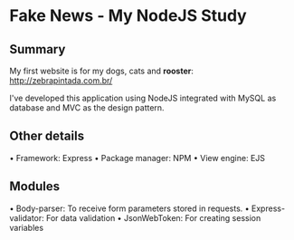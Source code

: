 Fake News - My NodeJS Study
===

## Summary

My first website is for my dogs, cats and **rooster**: http://zebrapintada.com.br/

I've developed this application using NodeJS integrated with MySQL as database and MVC as the design pattern.

## Other details
• Framework: Express
• Package manager: NPM
• View engine: EJS

## Modules
• Body-parser: To receive form parameters stored in requests.
• Express-validator: For data validation
• JsonWebToken: For creating session variables

